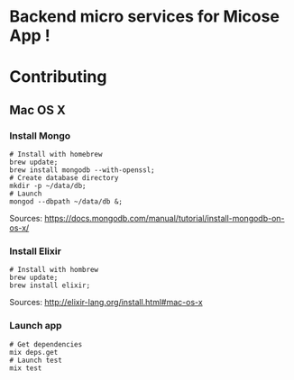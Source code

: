 # Backend micro services for Micose App !

# Contributing
## Mac OS X
### Install Mongo
```shell
# Install with homebrew
brew update;
brew install mongodb --with-openssl;
# Create database directory
mkdir -p ~/data/db;
# Launch 
mongod --dbpath ~/data/db &;
```

Sources: https://docs.mongodb.com/manual/tutorial/install-mongodb-on-os-x/

### Install Elixir
```shell
# Install with hombrew
brew update;
brew install elixir;
```

Sources: http://elixir-lang.org/install.html#mac-os-x

### Launch app
```shell
# Get dependencies
mix deps.get
# Launch test
mix test
```
